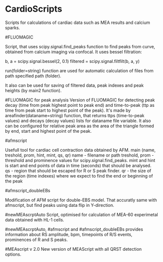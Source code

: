 # CardioScripts
Scripts for calculations of cardiac data such as MEA results and calcium sparks.

#FLUOMAGIC

Script, that uses scipy.signal.find_peaks function to find peaks from curve, obtained from calcium imaging via confocal. It uses bessel filtration:

b, a = scipy.signal.bessel(2, 0.1)
filtered = scipy.signal.filtfilt(b, a, y)

run(folder=string) function are used for automatic calculation of files from path specified path (folder).

It also can be used for saving of filtered data, peak indexes and peak heights (by main2 function). 


#FLUOMAGIC for peak analysis
Version of FLUOMAGIC for detecting peak decay (time from peak highest point to peak end) and time-to-peak (ttp as time from peak start to highest point of the peak).
It's made by areafinder(dataname=string) function, that returns ttps (time-to-peak values) and decays (decay values) lists for dataname file variable. 
It also can be configured for relative peak area as the area of the triangle formed by end, start and highest point of the peak.

#afmscript

Usefull tool for cardiac cell contraction data obtained by AFM. 
main (name, treshold, prom, hint, mint, qs, qr)
name - filename or path
treshold, prom - threshold and prominence values for scipy.signal.find_peaks.
mint and hint is start and end points of data in time (seconds) that should be analysed.  
qs - region that should be escaped for R or S peak finder. 
qr - the size of the region (time indexes) where we expect to find the end or beginning of the peak

#afmscript_doubleEBs

Modification of AFM script for double-EBS model. That accuratly same with afmscript, but find peaks using data flip in Y-direction.

#newMEAscrptAuto
Script, optimised for calculation of MEA-60 experimetal data obtained with HL-1 cells. 

#newMEAscrptAuto, #afmscript and #afmscript_doubleEBs provides information about RS amplitude, bpm, timepoints of R/S events, prominences of R and S peaks.  

#MEAscript v 2.0
New version of MEAScript with all QRST detection options.
